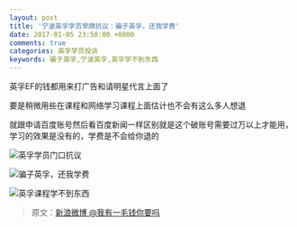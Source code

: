 ```yaml
---
layout: post
title: '宁波英孚学员举牌抗议：骗子英孚，还我学费'
date: 2017-01-05 23:50:00 +0800
comments: true
categories: 英孚学员投诉
keywords: 骗子英孚,宁波英孚,英孚学不到东西
---
```

英孚EF的钱都用来打广告和请明星代言上面了

要是稍微用些在课程和网络学习课程上面估计也不会有这么多人想退
<!--more-->

就跟申请百度账号然后看百度新闻一样区别就是这个破账号需要过万以上才能用，学习的效果是没有的，学费是不会给你退的

![英孚学员门口抗议](http://ww3.sinaimg.cn/mw690/006jd9JCgw1f8pojb63p1j30qo0qon18.jpg)

![骗子英孚，还我学费](http://ww3.sinaimg.cn/mw690/006jd9JCgw1f8pojexjx8j30qo0qon1c.jpg)

![英孚课程学不到东西](http://ww3.sinaimg.cn/mw690/006jd9JCgw1f8pojm0w98j30qo0qoq76.jpg)


> 原文：[新浪微博 @我有一毛钱你要吗](http://weibo.com/5780683064/EcvZXbEW6?type=comment#_rnd1483631194524)
